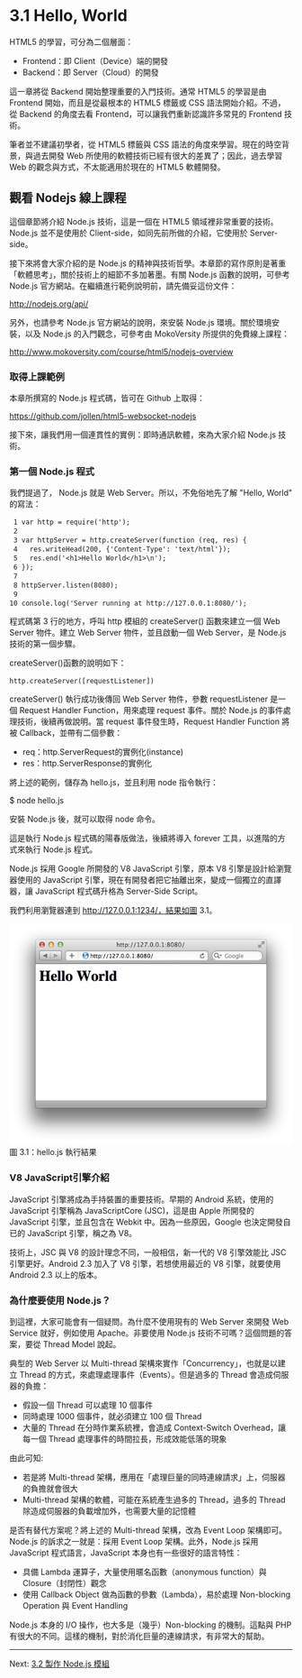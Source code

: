 # 3.1 Hello, World

HTML5 的學習，可分為二個層面：

- Frontend：即 Client（Device）端的開發
- Backend：即 Server（Cloud）的開發

這一章將從 Backend 開始整理重要的入門技術。通常 HTML5 的學習是由 Frontend 開始，而且是從最根本的 HTML5 標籤或 CSS 語法開始介紹。不過，從 Backend 的角度去看 Frontend，可以讓我們重新認識許多常見的 Frontend 技術。

筆者並不建議初學者，從 HTML5 標籤與 CSS 語法的角度來學習。現在的時空背景，與過去開發 Web 所使用的軟體技術已經有很大的差異了；因此，過去學習 Web 的觀念與方式，不太能適用於現在的 HTML5 軟體開發。

## 觀看 Nodejs 線上課程

這個章節將介紹 Node.js 技術，這是一個在 HTML5 領域裡非常重要的技術。 Node.js 並不是使用於 Client-side，如同先前所做的介紹，它使用於 Server-side。

接下來將會大家介紹的是 Node.js 的精神與技術哲學。本章節的寫作原則是著重「軟體思考」，關於技術上的細節不多加著墨。有關 Node.js  函數的說明，可參考 Node.js 官方網站。在繼續進行範例說明前，請先備妥這份文件：

http://nodejs.org/api/

另外，也請參考 Node.js 官方網站的說明，來安裝 Node.js 環境。關於環境安裝，以及 Node.js 的入門觀念，可參考由 MokoVersity 所提供的免費線上課程：

http://www.mokoversity.com/course/html5/nodejs-overview

### 取得上課範例

本章所撰寫的 Node.js 程式碼，皆可在 Github 上取得：

https://github.com/jollen/html5-websocket-nodejs

接下來，讓我們用一個連貫性的實例：即時通訊軟體，來為大家介紹 Node.js 技術。

### 第一個 Node.js 程式

我們提過了， Node.js 就是 Web Server。所以，不免俗地先了解 "Hello, World" 的寫法：

~~~~~~~~
 1 var http = require('http');
 2 
 3 var httpServer = http.createServer(function (req, res) {
 4   res.writeHead(200, {'Content-Type': 'text/html'});
 5   res.end('<h1>Hello World</h1>\n');
 6 });
 7 
 8 httpServer.listen(8080);
 9 
10 console.log('Server running at http://127.0.0.1:8080/');
~~~~~~~~

程式碼第 3 行的地方，呼叫 http 模組的 createServer() 函數來建立一個 Web Server 物件。建立 Web Server 物件，並且啟動一個 Web Server，是  Node.js  技術的第一個步驟。

createServer()函數的說明如下：

~~~~~~~~
http.createServer([requestListener])
~~~~~~~~

createServer() 執行成功後傳回 Web Server 物件，參數 requestListener 是一個 Request Handler Function，用來處理 request 事件。關於 Node.js 的事件處理技術，後續再做說明。當 request 事件發生時，Request Handler Function 將被 Callback，並帶有二個參數：

- req：http.ServerRequest的實例化(instance)
- res：http.ServerResponse的實例化

將上述的範例，儲存為 hello.js，並且利用 node 指令執行：

$ node hello.js 

安裝 Node.js 後，就可以取得 node 命令。

這是執行 Node.js 程式碼的陽春版做法，後續將導入 forever 工具，以進階的方式來執行 Node.js 程式。

 Node.js 採用 Google 所開發的 V8 JavaScript 引擎，原本 V8 引擎是設計給瀏覽器使用的 JavaScript 引擎，現在有開發者把它抽離出來，變成一個獨立的直譯器，讓 JavaScript 程式碼升格為 Server-Side Script。

我們利用瀏覽器連到 http://127.0.0.1:1234/，結果如圖 3.1。

![圖 3.1：hello.js 執行結果](../images/figure-3_1.png)
圖 3.1：hello.js 執行結果

### V8 JavaScript引擎介紹

JavaScript 引擎將成為手持裝置的重要技術。早期的 Android 系統，使用的 JavaScript 引擎稱為 JavaScriptCore (JSC)，這是由 Apple 所開發的 JavaScript 引擎，並且包含在 Webkit 中。因為一些原因，Google 也決定開發自已的 JavaScript 引擎，稱之為 V8。

技術上，JSC 與 V8 的設計理念不同，一般相信，新一代的 V8 引擎效能比 JSC 引擎更好。Android 2.3 加入了 V8 引擎，若想使用最近的 V8 引擎，就要使用 Android 2.3 以上的版本。

### 為什麼要使用 Node.js？

到這裡，大家可能會有一個疑問。為什麼不使用現有的 Web Server 來開發 Web Service 就好，例如使用 Apache。非要使用 Node.js 技術不可嗎？這個問題的答案，要從 Thread Model 說起。

典型的 Web Server 以 Multi-thread 架構來實作「Concurrency」，也就是以建立 Thread 的方式，來處理處理事件（Events）。但是過多的 Thread 會造成伺服器的負擔：

- 假設一個 Thread 可以處理 10 個事件
- 同時處理 1000 個事件，就必須建立 100 個 Thread
- 大量的 Thread 在分時作業系統裡，會造成 Context-Switch Overhead，讓每一個 Thread 處理事件的時間拉長，形成效能低落的現象

由此可知:

- 若是將 Multi-thread 架構，應用在「處理巨量的同時連線請求」上，伺服器的負擔就會很大
- Multi-thread 架構的軟體，可能在系統產生過多的 Thread，過多的 Thread 除造成伺服器的負載增加外，也需要大量的記憶體

是否有替代方案呢？將上述的 Multi-thread 架構，改為 Event Loop 架構即可。Node.js 的訴求之一就是：採用 Event Loop 架構。此外，Node.js 採用 JavaScript 程式語言，JavaScript 本身也有一些很好的語言特性：

- 具備 Lambda 運算子，大量使用暱名函數（anonymous function）與 Closure（封閉性）觀念
- 使用 Callback Object 做為函數的參數（Lambda），易於處理 Non-blocking Operation 與 Event Handling

Node.js 本身的 I/O 操作，也大多是（幾乎）Non-blocking 的機制。這點與 PHP 有很大的不同。這樣的機制，對於消化巨量的連線請求，有非常大的幫助。

---

Next: [3.2 製作 Node.js 模組](2-module.md)
